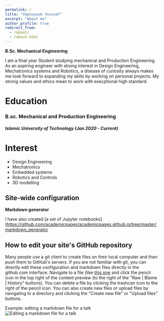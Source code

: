 ```yaml
---
permalink: /
title: "Vepouyoum Youssef"
excerpt: "About me"
author_profile: true
redirect_from: 
  - /about/
  - /about.html
---
```

**B.Sc. Mechanical Engineering**

I am a final year Student studying mechanical and Production Engineering. As an aspiring engineer with strong interest in Design Engineering, Mechatronics systems and Robotics, a disease of curiosity always makes me look forward to expanding my skills by working on personal projects. My strong values and ethics mean to work with execptional high standard.

Education
======
### B.sc. Mechanical and Production Engineering
#### _Islamic University of Technology (Jan 2020 - Current)_

Interest
======
- Design Engineering
- Mechatronics
- Embedded systems
- Robotics and Controls
- 3D modelling

Site-wide configuration
------

**Markdown generator**

I have also created [a set of Jupyter notebooks](https://github.com/academicpages/academicpages.github.io/tree/master/markdown_generator

How to edit your site's GitHub repository
------
Many people use a git client to create files on their local computer and then push them to GitHub's servers. If you are not familiar with git, you can directly edit these configuration and markdown files directly in the github.com interface. Navigate to a file (like [this one](https://github.com/academicpages/academicpages.github.io/blob/master/_talks/2012-03-01-talk-1.md) and click the pencil icon in the top right of the content preview (to the right of the "Raw | Blame | History" buttons). You can delete a file by clicking the trashcan icon to the right of the pencil icon. You can also create new files or upload files by navigating to a directory and clicking the "Create new file" or "Upload files" buttons. 

Example: editing a markdown file for a talk
![Editing a markdown file for a talk](/images/editing-talk.png)
